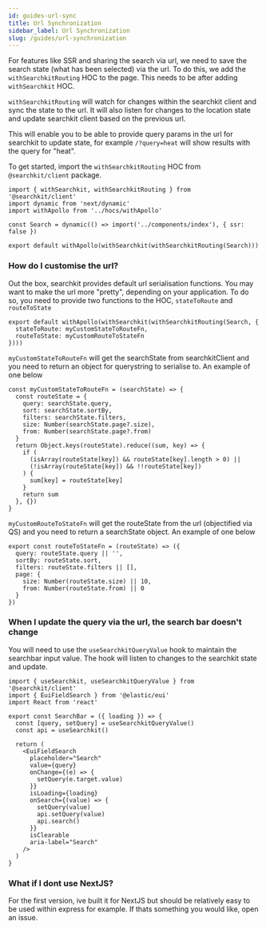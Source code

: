 ```yaml
---
id: guides-url-sync
title: Url Synchronization
sidebar_label: Url Synchronization
slug: /guides/url-synchronization
---
```


For features like SSR and sharing the search via url, we need to save the search state (what has been selected) via the url. To do this, we add the `withSearchkitRouting` HOC to the page. This needs to be after adding `withSearchkit` HOC.

`withSearchkitRouting` will watch for changes within the searchkit client and sync the state to the url. It will also listen for changes to the location state and update searchkit client based on the previous url.

This will enable you to be able to provide query params in the url for searchkit to update state, for example 
`/?query=heat` will show results with the query for "heat".

To get started, import the `withSearchkitRouting` HOC from `@searchkit/client` package.

```
import { withSearchkit, withSearchkitRouting } from '@searchkit/client'
import dynamic from 'next/dynamic'
import withApollo from '../hocs/withApollo'

const Search = dynamic(() => import('../components/index'), { ssr: false })

export default withApollo(withSearchkit(withSearchkitRouting(Search)))

```

### How do I customise the url?

Out the box, searchkit provides default url serialisation functions. You may want to make the url more "pretty", depending on your application. To do so, you need to provide two functions to the HOC, `stateToRoute` and `routeToState`

```
export default withApollo(withSearchkit(withSearchkitRouting(Search, {
  stateToRoute: myCustomStateToRouteFn,
  routeToState: myCustomRouteToStateFn
})))
```

`myCustomStateToRouteFn` will get the searchState from searchkitClient and you need to return an object for querystring to serialise to. An example of one below

```
const myCustomStateToRouteFn = (searchState) => {
  const routeState = {
    query: searchState.query,
    sort: searchState.sortBy,
    filters: searchState.filters,
    size: Number(searchState.page?.size),
    from: Number(searchState.page?.from)
  }
  return Object.keys(routeState).reduce((sum, key) => {
    if (
      (isArray(routeState[key]) && routeState[key].length > 0) ||
      (!isArray(routeState[key]) && !!routeState[key])
    ) {
      sum[key] = routeState[key]
    }
    return sum
  }, {})
}

```

`myCustomRouteToStateFn` will get the routeState from the url (objectified via QS) and you need to return a searchState object. An example of one below

```
export const routeToStateFn = (routeState) => ({
  query: routeState.query || '',
  sortBy: routeState.sort,
  filters: routeState.filters || [],
  page: {
    size: Number(routeState.size) || 10,
    from: Number(routeState.from) || 0
  }
})

```

### When I update the query via the url, the search bar doesn't change

You will need to use the `useSearchkitQueryValue` hook to maintain the searchbar input value. The hook will listen to changes to the searchkit state and update.

```
import { useSearchkit, useSearchkitQueryValue } from '@searchkit/client'
import { EuiFieldSearch } from '@elastic/eui'
import React from 'react'

export const SearchBar = ({ loading }) => {
  const [query, setQuery] = useSearchkitQueryValue()
  const api = useSearchkit()

  return (
    <EuiFieldSearch
      placeholder="Search"
      value={query}
      onChange={(e) => {
        setQuery(e.target.value)
      }}
      isLoading={loading}
      onSearch={(value) => {
        setQuery(value)
        api.setQuery(value)
        api.search()
      }}
      isClearable
      aria-label="Search"
    />
  )
}
```

### What if I dont use NextJS?

For the first version, ive built it for NextJS but should be relatively easy to be used within express for example. If thats something you would like, open an issue.